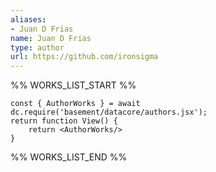 ```yaml
---
aliases:
- Juan D Frias
name: Juan D Frias
type: author
url: https://github.com/ironsigma
---
```



%% WORKS_LIST_START %%

```datacorejsx
const { AuthorWorks } = await dc.require('basement/datacore/authors.jsx');
return function View() {
    return <AuthorWorks/>
}
```
%% WORKS_LIST_END %%
